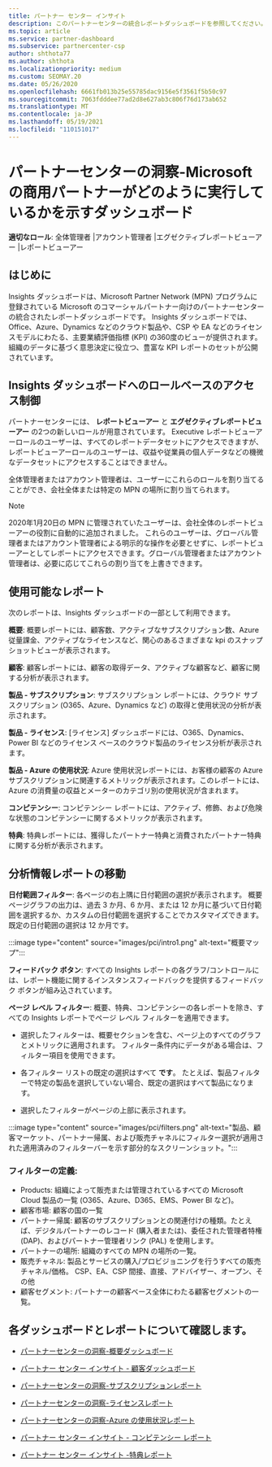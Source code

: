 ```yaml
---
title: パートナー センター インサイト
description: このパートナーセンターの統合レポートダッシュボードを参照してください。 売上とデプロイ、顧客開発などの Kpi での作業方法をご確認ください。
ms.topic: article
ms.service: partner-dashboard
ms.subservice: partnercenter-csp
author: shthota77
ms.author: shthota
ms.localizationpriority: medium
ms.custom: SEOMAY.20
ms.date: 05/26/2020
ms.openlocfilehash: 6661fb013b25e55785dac9156e5f3561f5b50c97
ms.sourcegitcommit: 7063fdddee77ad2d8e627ab3c806f76d173ab652
ms.translationtype: MT
ms.contentlocale: ja-JP
ms.lasthandoff: 05/19/2021
ms.locfileid: "110151017"
---
```

# <a name="partner-center-insights---a-dashboard-that-shows-how-a-microsoft-commercial-partner-is-doing"></a>パートナーセンターの洞察-Microsoft の商用パートナーがどのように実行しているかを示すダッシュボード

**適切なロール**: 全体管理者 |アカウント管理者 |エグゼクティブレポートビューアー |レポートビューアー

## <a name="introduction"></a>はじめに

Insights ダッシュボードは、Microsoft Partner Network (MPN) プログラムに登録されている Microsoft のコマーシャルパートナー向けのパートナーセンターの統合されたレポートダッシュボードです。 Insights ダッシュボードでは、Office、Azure、Dynamics などのクラウド製品や、CSP や EA などのライセンスモデルにわたる、主要業績評価指標 (KPI) の360度のビューが提供されます。 組織のデータに基づく意思決定に役立つ、豊富な KPI レポートのセットが公開されています。 

## <a name="role-based-access-control-to-the-insights-dashboard"></a>Insights ダッシュボードへのロールベースのアクセス制御

パートナーセンターには、 **レポートビューアー** と **エグゼクティブレポートビューアー** の2つの新しいロールが用意されています。 Executive レポートビューアーロールのユーザーは、すべてのレポートデータセットにアクセスできますが、レポートビューアーロールのユーザーは、収益や従業員の個人データなどの機微なデータセットにアクセスすることはできません。 

全体管理者またはアカウント管理者は、ユーザーにこれらのロールを割り当てることができ、会社全体または特定の MPN の場所に割り当てられます。  

>[!Note] 
>2020年1月20日の MPN に管理されていたユーザーは、会社全体のレポートビューアーの役割に自動的に追加されました。 これらのユーザーは、グローバル管理者またはアカウント管理者による明示的な操作を必要とせずに、レポートビューアーとしてレポートにアクセスできます。グローバル管理者またはアカウント管理者は、必要に応じてこれらの割り当てを上書きできます。 

## <a name="reports-available"></a>使用可能なレポート

次のレポートは、Insights ダッシュボードの一部として利用できます。

**概要**: 概要レポートには、顧客数、アクティブなサブスクリプション数、Azure 従量課金、アクティブなライセンスなど、関心のあるさまざまな kpi のスナップショットビューが表示されます。

**顧客**: 顧客レポートには、顧客の取得データ、アクティブな顧客など、顧客に関する分析が表示されます。

**製品 - サブスクリプション**: サブスクリプション レポートには、クラウド サブスクリプション (O365、Azure、Dynamics など) の取得と使用状況の分析が表示されます。

**製品 - ライセンス**: [ライセンス] ダッシュボードには、O365、Dynamics、Power BI などのライセンス ベースのクラウド製品のライセンス分析が表示されます。

**製品 - Azure の使用状況**: Azure 使用状況レポートには、お客様の顧客の Azure サブスクリプションに関連するメトリックが表示されます。このレポートには、Azure の消費量の収益とメーターのカテゴリ別の使用状況が含まれます。

**コンピテンシー**: コンピテンシー レポートには、アクティブ、修飾、および危険な状態のコンピテンシーに関するメトリックが表示されます。

**特典**: 特典レポートには、獲得したパートナー特典と消費されたパートナー特典に関する分析が表示されます。

## <a name="navigating-the-insights-reports"></a>分析情報レポートの移動

**日付範囲フィルター**: 各ページの右上隅に日付範囲の選択が表示されます。 概要ページグラフの出力は、過去 3 か月、6 か月、または 12 か月に基づいて日付範囲を選択するか、カスタムの日付範囲を選択することでカスタマイズできます。 既定の日付範囲の選択は 12 か月です。 

:::image type="content" source="images/pci/intro1.png" alt-text="概要マップ":::

**フィードバック ボタン**: すべての Insights レポートの各グラフ/コントロールには、レポート機能に関するインスタンスフィードバックを提供するフィードバック ボタンが組み込されています。 

 
**ページ レベル フィルター**: 概要、特典、コンピテンシーの各レポートを除き、すべての Insights レポートでページ レベル フィルターを適用できます。 

- 選択したフィルターは、概要セクションを含む、ページ上のすべてのグラフとメトリックに適用されます。 フィルター条件内にデータがある場合は、フィルター項目を使用できます。 

- 各フィルター リストの既定の選択はすべて **です**。 たとえば、製品フィルターで特定の製品を選択していない場合、既定の選択はすべて製品になります。

- 選択したフィルターがページの上部に表示されます。 

:::image type="content" source="images/pci/filters.png" alt-text="製品、顧客マーケット、パートナー帰属、および販売チャネルにフィルター選択が適用された適用済みのフィルターバーを示す部分的なスクリーンショット。":::

### <a name="filters-definitions"></a>フィルターの定義:

- Products: 組織によって販売または管理されているすべての Microsoft Cloud 製品の一覧 (O365、Azure、D365、EMS、Power BI など)。
- 顧客市場: 顧客の国の一覧
- パートナー帰属: 顧客のサブスクリプションとの関連付けの種類。たとえば、デジタルパートナーのレコード (購入者または)、委任された管理者特権 (DAP)、およびパートナー管理者リンク (PAL) を使用します。 
- パートナーの場所: 組織のすべての MPN の場所の一覧。
- 販売チャネル: 製品とサービスの購入/プロビジョニングを行うすべての販売チャネル/価格。 CSP、EA、CSP 間接、直接、アドバイザー、オープン、その他
- 顧客セグメント: パートナーの顧客ベース全体にわたる顧客セグメントの一覧。

## <a name="read-about-each-of-the-dashboards-and-reports"></a>各ダッシュボードとレポートについて確認します。

- [パートナーセンターの洞察-概要ダッシュボード](pci-overview-report.md)

- [パートナー センター インサイト - 顧客ダッシュボード](pci-customer-report.md)

- [パートナーセンターの洞察-サブスクリプションレポート](pci-product-subscriptions-report.md)

- [パートナーセンターの洞察-ライセンスレポート](pci-product-licenses-report.md)

- [パートナーセンターの洞察-Azure の使用状況レポート](pci-azure-usage-report.md)

- [パートナー センター インサイト - コンピテンシー レポート](pci-competencies-report.md)

- [パートナー センター インサイト -特典レポート](pci-benefits-report.md)
